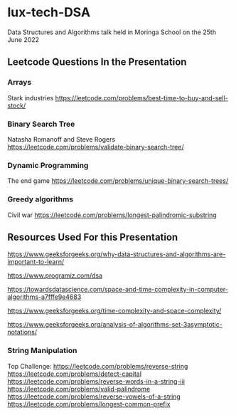 # lux-tech-DSA

Data Structures and Algorithms talk held in Moringa School on the 25th June 2022

## Leetcode Questions In the Presentation
### Arrays
Stark industries
https://leetcode.com/problems/best-time-to-buy-and-sell-stock/

### Binary Search Tree
Natasha Romanoff and Steve Rogers
https://leetcode.com/problems/validate-binary-search-tree/

### Dynamic Programming
The end game
https://leetcode.com/problems/unique-binary-search-trees/

### Greedy algorithms
Civil war 
https://leetcode.com/problems/longest-palindromic-substring

## Resources Used For this Presentation

https://www.geeksforgeeks.org/why-data-structures-and-algorithms-are-important-to-learn/

https://www.programiz.com/dsa

https://towardsdatascience.com/space-and-time-complexity-in-computer-algorithms-a7fffe9e4683

https://www.geeksforgeeks.org/time-complexity-and-space-complexity/

https://www.geeksforgeeks.org/analysis-of-algorithms-set-3asymptotic-notations/

### String Manipulation

Top Challenge: https://leetcode.com/problems/reverse-string
https://leetcode.com/problems/detect-capital
https://leetcode.com/problems/reverse-words-in-a-string-iii
https://leetcode.com/problems/valid-palindrome
https://leetcode.com/problems/reverse-vowels-of-a-string
https://leetcode.com/problems/longest-common-prefix

